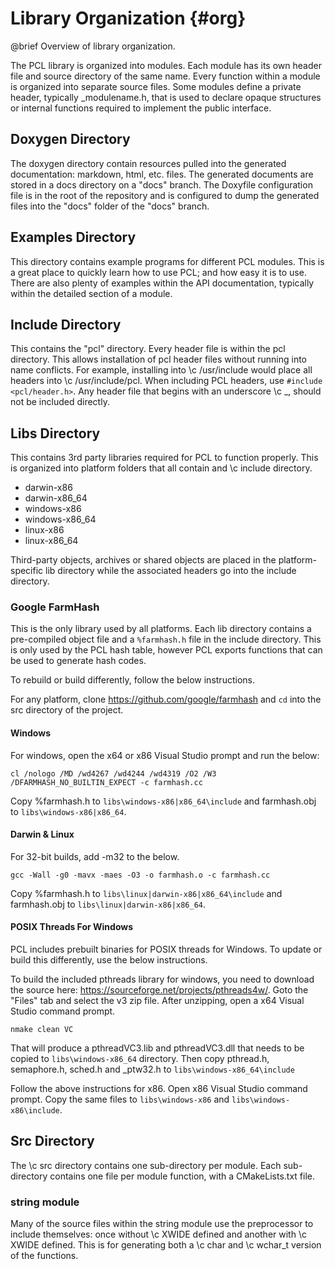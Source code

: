 # Library Organization {#org}
@brief Overview of library organization.

The PCL library is organized into modules. Each module has its own header file and source directory 
of the same name. Every function within a module is organized into separate source files. Some
modules define a private header, typically _modulename.h, that is used to declare opaque 
structures or internal functions required to implement the public interface. 

## Doxygen Directory
The doxygen directory contain resources pulled into the generated documentation: markdown, html, 
etc. files. The generated documents are stored in a docs directory on a "docs" branch. The
Doxyfile configuration file is in the root of the repository and is configured to dump the
generated files into the "docs" folder of the "docs" branch.

## Examples Directory
This directory contains example programs for different PCL modules. This is a great place to 
quickly learn how to use PCL; and how easy it is to use. There are also plenty of examples
within the API documentation, typically within the detailed section of a module.

## Include Directory
This contains the "pcl" directory. Every header file is within the pcl directory. This allows
installation of pcl header files without running into name conflicts. For
example, installing into \c /usr/include would place all headers into \c /usr/include/pcl.
When including PCL headers, use `#include <pcl/header.h>`. Any header file that begins with
an underscore \c _, should not be included directly.

## Libs Directory
This contains 3rd party libraries required for PCL to function properly. This is organized
into platform folders that all contain and \c include directory. 

  * darwin-x86
  * darwin-x86_64
  * windows-x86  
  * windows-x86_64
  * linux-x86
  * linux-x86_64

Third-party objects, archives or shared objects are placed in the platform-specific lib directory
while the associated headers go into the include directory.  

### Google FarmHash
This is the only library used by all platforms. Each lib directory contains a pre-compiled object
file and a `%farmhash.h` file in the include directory. This is only used by the PCL hash table,
however PCL exports functions that can be used to generate hash codes.

To rebuild or build differently, follow the below instructions.

For any platform, clone https://github.com/google/farmhash and `cd` into the src directory of
the project.

#### Windows
For windows, open the x64 or x86 Visual Studio prompt and run the below:
```
cl /nologo /MD /wd4267 /wd4244 /wd4319 /O2 /W3 /DFARMHASH_NO_BUILTIN_EXPECT -c farmhash.cc
```

Copy %farmhash.h to `libs\windows-x86|x86_64\include` and farmhash.obj to
`libs\windows-x86|x86_64`.

#### Darwin & Linux
For 32-bit builds, add -m32 to the below.

```
gcc -Wall -g0 -mavx -maes -O3 -o farmhash.o -c farmhash.cc
```

Copy %farmhash.h to `libs\linux|darwin-x86|x86_64\include` and farmhash.obj to
`libs\linux|darwin-x86|x86_64`.

#### POSIX Threads For Windows
PCL includes prebuilt binaries for POSIX threads for Windows. To update or build this
differently, use the below instructions.

To build the included pthreads library for windows, you need to download the source here:
https://sourceforge.net/projects/pthreads4w/. Goto the "Files" tab and select the v3 zip
file. After unzipping, open a x64 Visual Studio command prompt.
```
nmake clean VC
```

That will produce a pthreadVC3.lib and pthreadVC3.dll that needs to be copied to
`libs\windows-x86_64` directory. Then copy pthread.h, semaphore.h, sched.h and _ptw32.h
to `libs\windows-x86_64\include`

Follow the above instructions for x86. Open x86 Visual Studio command prompt. Copy the same
files to `libs\windows-x86` and `libs\windows-x86\include`.

## Src Directory
The \c src directory contains one sub-directory per module. Each sub-directory contains one file 
per module function, with a CMakeLists.txt file.

### string module
Many of the source files within the string module use the preprocessor to include themselves:
once without \c XWIDE defined and another with \c XWIDE defined. This is for generating both
a \c char and \c wchar_t version of the functions. 
